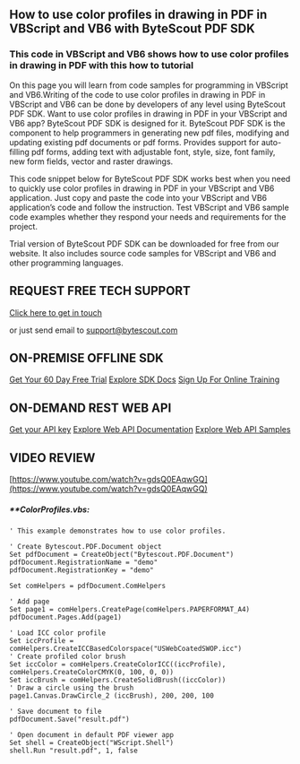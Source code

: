 ## How to use color profiles in drawing in PDF in VBScript and VB6 with ByteScout PDF SDK

### This code in VBScript and VB6 shows how to use color profiles in drawing in PDF with this how to tutorial

On this page you will learn from code samples for programming in VBScript and VB6.Writing of the code to use color profiles in drawing in PDF in VBScript and VB6 can be done by developers of any level using ByteScout PDF SDK. Want to use color profiles in drawing in PDF in your VBScript and VB6 app? ByteScout PDF SDK is designed for it. ByteScout PDF SDK is the component to help programmers in generating new pdf files, modifying and updating existing pdf documents or pdf forms. Provides support for auto-filling pdf forms, adding text with adjustable font, style, size, font family, new form fields, vector and raster drawings.

This code snippet below for ByteScout PDF SDK works best when you need to quickly use color profiles in drawing in PDF in your VBScript and VB6 application. Just copy and paste the code into your VBScript and VB6 application’s code and follow the instruction. Test VBScript and VB6 sample code examples whether they respond your needs and requirements for the project.

Trial version of ByteScout PDF SDK can be downloaded for free from our website. It also includes source code samples for VBScript and VB6 and other programming languages.

## REQUEST FREE TECH SUPPORT

[Click here to get in touch](https://bytescout.zendesk.com/hc/en-us/requests/new?subject=ByteScout%20PDF%20SDK%20Question)

or just send email to [support@bytescout.com](mailto:support@bytescout.com?subject=ByteScout%20PDF%20SDK%20Question) 

## ON-PREMISE OFFLINE SDK 

[Get Your 60 Day Free Trial](https://bytescout.com/download/web-installer?utm_source=github-readme)
[Explore SDK Docs](https://bytescout.com/documentation/index.html?utm_source=github-readme)
[Sign Up For Online Training](https://academy.bytescout.com/)


## ON-DEMAND REST WEB API

[Get your API key](https://pdf.co/documentation/api?utm_source=github-readme)
[Explore Web API Documentation](https://pdf.co/documentation/api?utm_source=github-readme)
[Explore Web API Samples](https://github.com/bytescout/ByteScout-SDK-SourceCode/tree/master/PDF.co%20Web%20API)

## VIDEO REVIEW

[https://www.youtube.com/watch?v=gdsQ0EAqwGQ](https://www.youtube.com/watch?v=gdsQ0EAqwGQ)




<!-- code block begin -->

##### ****ColorProfiles.vbs:**
    
```
' This example demonstrates how to use color profiles.

' Create Bytescout.PDF.Document object
Set pdfDocument = CreateObject("Bytescout.PDF.Document")
pdfDocument.RegistrationName = "demo"
pdfDocument.RegistrationKey = "demo"

Set comHelpers = pdfDocument.ComHelpers

' Add page
Set page1 = comHelpers.CreatePage(comHelpers.PAPERFORMAT_A4)
pdfDocument.Pages.Add(page1)

' Load ICC color profile
Set iccProfile = comHelpers.CreateICCBasedColorspace("USWebCoatedSWOP.icc")
' Create profiled color brush
Set iccColor = comHelpers.CreateColorICC((iccProfile), comHelpers.CreateColorCMYK(0, 100, 0, 0))
Set iccBrush = comHelpers.CreateSolidBrush((iccColor))
' Draw a circle using the brush
page1.Canvas.DrawCircle_2 (iccBrush), 200, 200, 100

' Save document to file
pdfDocument.Save("result.pdf")

' Open document in default PDF viewer app
Set shell = CreateObject("WScript.Shell")
shell.Run "result.pdf", 1, false

```

<!-- code block end -->